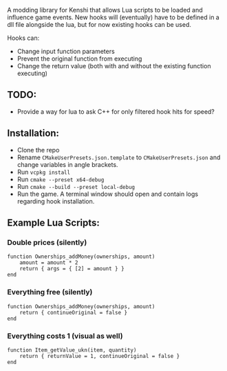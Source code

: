 A modding library for Kenshi that allows Lua scripts to be loaded and influence game events.
New hooks will (eventually) have to be defined in a dll file alongside the lua, but for now existing hooks can be used.

Hooks can:
* Change input function parameters
* Prevent the original function from executing
* Change the return value (both with and without the existing function executing)

## TODO:
* Provide a way for lua to ask C++ for only filtered hook hits for speed?

## Installation:
* Clone the repo
* Rename `CMakeUserPresets.json.template` to `CMakeUserPresets.json` and change variables in angle brackets.
* Run `vcpkg install`
* Run `cmake --preset x64-debug`
* Run `cmake --build --preset local-debug`
* Run the game. A terminal window should open and contain logs regarding hook installation.

## Example Lua Scripts:

### Double prices (silently)
```
function Ownerships_addMoney(ownerships, amount)
	amount = amount * 2
	return { args = { [2] = amount } }
end
```

### Everything free (silently)
```
function Ownerships_addMoney(ownerships, amount)
	return { continueOriginal = false }
end
```

### Everything costs 1 (visual as well)
```
function Item_getValue_ukn(item, quantity)
	return { returnValue = 1, continueOriginal = false }
end
```